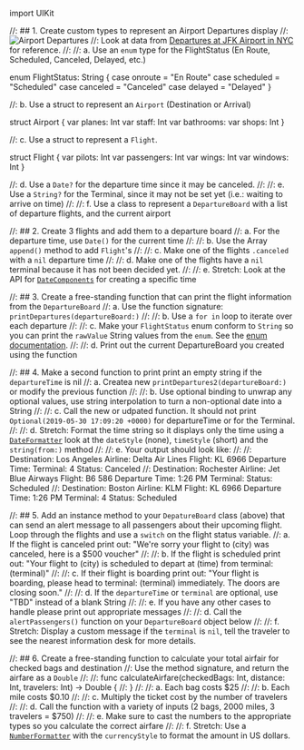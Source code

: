 import UIKit


//: ## 1. Create custom types to represent an Airport Departures display
//: ![Airport Departures](matthew-smith-5934-unsplash.jpg)
//: Look at data from [Departures at JFK Airport in NYC](https://www.airport-jfk.com/departures.php) for reference.
//:
//: a. Use an `enum` type for the FlightStatus (En Route, Scheduled, Canceled, Delayed, etc.)


enum FlightStatus: String {
    case onroute = "En Route"
    case scheduled = "Scheduled"
    case canceled = "Canceled"
    case delayed = "Delayed"
}


//: b. Use a struct to represent an `Airport` (Destination or Arrival)


struct Airport {
    var planes: Int
    var staff: Int
    var bathrooms:
    var shops: Int
}


//: c. Use a struct to represent a `Flight`.

struct Flight {
    var pilots: Int
    var passengers: Int
    var wings: Int
    var windows: Int
}


//: d. Use a `Date?` for the departure time since it may be canceled.
//:
//: e. Use a `String?` for the Terminal, since it may not be set yet (i.e.: waiting to arrive on time)
//:
//: f. Use a class to represent a `DepartureBoard` with a list of departure flights, and the current airport





//: ## 2. Create 3 flights and add them to a departure board
//: a. For the departure time, use `Date()` for the current time
//:
//: b. Use the Array `append()` method to add `Flight`'s
//:
//: c. Make one of the flights `.canceled` with a `nil` departure time
//:
//: d. Make one of the flights have a `nil` terminal because it has not been decided yet.
//:
//: e. Stretch: Look at the API for [`DateComponents`](https://developer.apple.com/documentation/foundation/datecomponents?language=objc) for creating a specific time



//: ## 3. Create a free-standing function that can print the flight information from the `DepartureBoard`
//: a. Use the function signature: `printDepartures(departureBoard:)`
//:
//: b. Use a `for in` loop to iterate over each departure
//:
//: c. Make your `FlightStatus` enum conform to `String` so you can print the `rawValue` String values from the `enum`. See the [enum documentation](https://docs.swift.org/swift-book/LanguageGuide/Enumerations.html).
//:
//: d. Print out the current DepartureBoard you created using the function




//: ## 4. Make a second function to print print an empty string if the `departureTime` is nil
//: a. Createa new `printDepartures2(departureBoard:)` or modify the previous function
//:
//: b. Use optional binding to unwrap any optional values, use string interpolation to turn a non-optional date into a String
//:
//: c. Call the new or udpated function. It should not print `Optional(2019-05-30 17:09:20 +0000)` for departureTime or for the Terminal.
//:
//: d. Stretch: Format the time string so it displays only the time using a [`DateFormatter`](https://developer.apple.com/documentation/foundation/dateformatter) look at the `dateStyle` (none), `timeStyle` (short) and the `string(from:)` method
//:
//: e. Your output should look like:
//:
//:     Destination: Los Angeles Airline: Delta Air Lines Flight: KL 6966 Departure Time:  Terminal: 4 Status: Canceled
//:     Destination: Rochester Airline: Jet Blue Airways Flight: B6 586 Departure Time: 1:26 PM Terminal:  Status: Scheduled
//:     Destination: Boston Airline: KLM Flight: KL 6966 Departure Time: 1:26 PM Terminal: 4 Status: Scheduled



//: ## 5. Add an instance method to your `DepatureBoard` class (above) that can send an alert message to all passengers about their upcoming flight. Loop through the flights and use a `switch` on the flight status variable.
//: a. If the flight is canceled print out: "We're sorry your flight to \(city) was canceled, here is a $500 voucher"
//:
//: b. If the flight is scheduled print out: "Your flight to \(city) is scheduled to depart at \(time) from terminal: \(terminal)"
//:
//: c. If their flight is boarding print out: "Your flight is boarding, please head to terminal: \(terminal) immediately. The doors are closing soon."
//:
//: d. If the `departureTime` or `terminal` are optional, use "TBD" instead of a blank String
//:
//: e. If you have any other cases to handle please print out appropriate messages
//:
//: d. Call the `alertPassengers()` function on your `DepartureBoard` object below
//:
//: f. Stretch: Display a custom message if the `terminal` is `nil`, tell the traveler to see the nearest information desk for more details.




//: ## 6. Create a free-standing function to calculate your total airfair for checked bags and destination
//: Use the method signature, and return the airfare as a `Double`
//:
//:     func calculateAirfare(checkedBags: Int, distance: Int, travelers: Int) -> Double {
//:     }
//:
//: a. Each bag costs $25
//:
//: b. Each mile costs $0.10
//:
//: c. Multiply the ticket cost by the number of travelers
//:
//: d. Call the function with a variety of inputs (2 bags, 2000 miles, 3 travelers = $750)
//:
//: e. Make sure to cast the numbers to the appropriate types so you calculate the correct airfare
//:
//: f. Stretch: Use a [`NumberFormatter`](https://developer.apple.com/documentation/foundation/numberformatter) with the `currencyStyle` to format the amount in US dollars.



